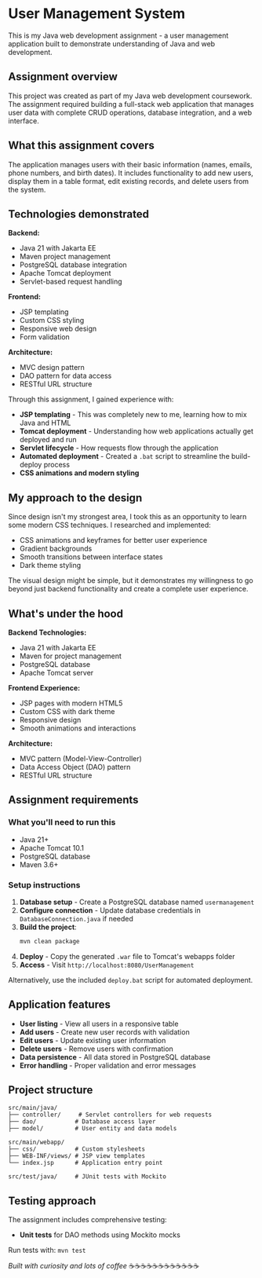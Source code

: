 # User Management System

This is my Java web development assignment - a user management application built to demonstrate understanding of Java and web development.

## Assignment overview

This project was created as part of my Java web development coursework. The assignment required building a full-stack web application that manages user data with complete CRUD operations, database integration, and a web interface.

## What this assignment covers

The application manages users with their basic information (names, emails, phone numbers, and birth dates). It includes functionality to add new users, display them in a table format, edit existing records, and delete users from the system.

## Technologies demonstrated

**Backend:**

-   Java 21 with Jakarta EE
-   Maven project management
-   PostgreSQL database integration
-   Apache Tomcat deployment
-   Servlet-based request handling

**Frontend:**

-   JSP templating
-   Custom CSS styling
-   Responsive web design
-   Form validation

**Architecture:**

-   MVC design pattern
-   DAO pattern for data access
-   RESTful URL structure

Through this assignment, I gained experience with:

-   **JSP templating** - This was completely new to me, learning how to mix Java and HTML
-   **Tomcat deployment** - Understanding how web applications actually get deployed and run
-   **Servlet lifecycle** - How requests flow through the application
-   **Automated deployment** - Created a `.bat` script to streamline the build-deploy process
-   **CSS animations and modern styling**

## My approach to the design

Since design isn't my strongest area, I took this as an opportunity to learn some modern CSS techniques. I researched and implemented:

-   CSS animations and keyframes for better user experience
-   Gradient backgrounds
-   Smooth transitions between interface states
-   Dark theme styling

The visual design might be simple, but it demonstrates my willingness to go beyond just backend functionality and create a complete user experience.

## What's under the hood

**Backend Technologies:**

-   Java 21 with Jakarta EE
-   Maven for project management
-   PostgreSQL database
-   Apache Tomcat server

**Frontend Experience:**

-   JSP pages with modern HTML5
-   Custom CSS with dark theme
-   Responsive design
-   Smooth animations and interactions

**Architecture:**
-   MVC pattern (Model-View-Controller)
-   Data Access Object (DAO) pattern
-   RESTful URL structure


## Assignment requirements

### What you'll need to run this

-   Java 21+
-   Apache Tomcat 10.1
-   PostgreSQL database
-   Maven 3.6+

### Setup instructions

1. **Database setup** - Create a PostgreSQL database named `usermanagement`
2. **Configure connection** - Update database credentials in `DatabaseConnection.java` if needed
3. **Build the project**:
    ```bash
    mvn clean package
    ```
4. **Deploy** - Copy the generated `.war` file to Tomcat's webapps folder
5. **Access** - Visit `http://localhost:8080/UserManagement`

Alternatively, use the included `deploy.bat` script for automated deployment.

## Application features

-   **User listing** - View all users in a responsive table
-   **Add users** - Create new user records with validation
-   **Edit users** - Update existing user information
-   **Delete users** - Remove users with confirmation
-   **Data persistence** - All data stored in PostgreSQL database
-   **Error handling** - Proper validation and error messages

## Project structure

```
src/main/java/
├── controller/     # Servlet controllers for web requests
├── dao/           # Database access layer
├── model/         # User entity and data models

src/main/webapp/
├── css/           # Custom stylesheets
├── WEB-INF/views/ # JSP view templates
└── index.jsp      # Application entry point

src/test/java/     # JUnit tests with Mockito
```

## Testing approach

The assignment includes comprehensive testing:

-   **Unit tests** for DAO methods using Mockito mocks

Run tests with: `mvn test`

_Built with curiosity and lots of coffee_ ☕☕☕☕☕☕☕☕☕☕☕☕
